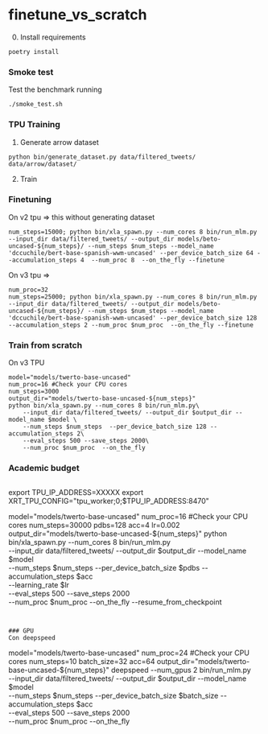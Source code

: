 # finetune_vs_scratch

0. Install requirements

```
poetry install
```


### Smoke test

Test the benchmark running

```
./smoke_test.sh
```

### TPU Training

1. Generate arrow dataset
```
python bin/generate_dataset.py data/filtered_tweets/ data/arrow/dataset/
```
2. Train

### Finetuning

On v2 tpu => this without generating dataset
```
num_steps=15000; python bin/xla_spawn.py --num_cores 8 bin/run_mlm.py --input_dir data/filtered_tweets/ --output_dir models/beto-uncased-${num_steps}/ --num_steps $num_steps --model_name 'dccuchile/bert-base-spanish-wwm-uncased' --per_device_batch_size 64 --accumulation_steps 4  --num_proc 8  --on_the_fly --finetune
```

On v3 tpu =>

```
num_proc=32
num_steps=25000; python bin/xla_spawn.py --num_cores 8 bin/run_mlm.py --input_dir data/filtered_tweets/ --output_dir models/beto-uncased-${num_steps}/ --num_steps $num_steps --model_name 'dccuchile/bert-base-spanish-wwm-uncased' --per_device_batch_size 128 --accumulation_steps 2 --num_proc $num_proc  --on_the_fly --finetune
```

### Train from scratch

On v3 TPU

```
model="models/twerto-base-uncased"
num_proc=16 #Check your CPU cores
num_steps=3000
output_dir="models/twerto-base-uncased-${num_steps}"
python bin/xla_spawn.py --num_cores 8 bin/run_mlm.py\
    --input_dir data/filtered_tweets/ --output_dir $output_dir --model_name $model \
    --num_steps $num_steps  --per_device_batch_size 128 --accumulation_steps 2\
    --eval_steps 500 --save_steps 2000\
    --num_proc $num_proc  --on_the_fly
```

### Academic budget

```
```
export TPU_IP_ADDRESS=XXXXX
export XRT_TPU_CONFIG="tpu_worker;0;$TPU_IP_ADDRESS:8470"

model="models/twerto-base-uncased"
num_proc=16 #Check your CPU cores
num_steps=30000
pdbs=128
acc=4
lr=0.002
output_dir="models/twerto-base-uncased-${num_steps}"
python bin/xla_spawn.py --num_cores 8 bin/run_mlm.py\
    --input_dir data/filtered_tweets/ --output_dir $output_dir --model_name $model \
    --num_steps $num_steps  --per_device_batch_size $pdbs --accumulation_steps $acc\
    --learning_rate $lr\
    --eval_steps 500 --save_steps 2000\
    --num_proc $num_proc --on_the_fly --resume_from_checkpoint
```


### GPU
Con deepspeed

```
model="models/twerto-base-uncased"
num_proc=24 #Check your CPU cores
num_steps=10
batch_size=32
acc=64
output_dir="models/twerto-base-uncased-${num_steps}"
deepspeed --num_gpus 2 bin/run_mlm.py\
    --input_dir data/filtered_tweets/ --output_dir $output_dir --model_name $model \
    --num_steps $num_steps  --per_device_batch_size $batch_size --accumulation_steps $acc\
    --eval_steps 500 --save_steps 2000\
    --num_proc $num_proc --on_the_fly
```
